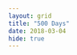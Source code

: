```yaml
---
layout: grid
title: "500 Days"
date: 2018-03-04
hide: true
---	
```


<div class="pde">
<script type="text/javascript" src="/users/jcyang/plugin/processing.min.js"></script>
<canvas data-processing-sources="/users/jcyang/assets/files/pde/FiveHundredDays/FiveHundredDays.pde"></canvas>
</div>